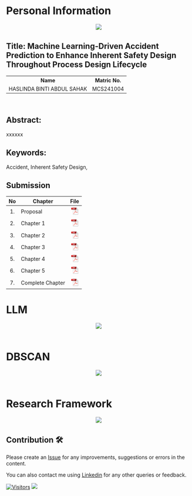 # Personal Information

<p align="center">
  <p align="center"><img height="200px" src="https://github.com/drshahizan/research-design/blob/main/proposal/proposal24251/LeynzSahak/images/Me.jpg">
</p>

## Title: Machine Learning-Driven Accident Prediction to Enhance Inherent Safety Design Throughout Process Design Lifecycle

<table align="center">
  <tr>
    <th>Name</th>
    <th>Matric No.</th>
  </tr>
  <tr>
    <td>HASLINDA BINTI ABDUL SAHAK</td>
    <td>MCS241004</td>
  </tr>

</table>
<br>

## Abstract:
xxxxxx

## Keywords: 
Accident, Inherent Safety Design, 

## Submission

| No  | Chapter     |                                                 File |
| :-: | ---------- | :---------------------------------------------------------------------------------------------------: |
|  1.  | Proposal | <a href="Proposal_Haslinda binti Abdul Sahak.pdf/"><img src="../../../images/pdf.svg" width="24px" height="24px"></a> |
|  2.  | Chapter 1 | <a href="Chapter 1/"><img src="../../../images/pdf.svg" width="24px" height="24px"></a> |
|  3.  | Chapter 2 | <a href="Chapter 2/"><img src="../../../images/pdf.svg" width="24px" height="24px"></a> |
|  4.  | Chapter 3 | <a href="Chapter 3/"><img src="../../../images/pdf.svg" width="24px" height="24px"></a> |
|  5.  | Chapter 4 | <a href="Chapter 4/"><img src="../../../images/pdf.svg" width="24px" height="24px"></a> |
|  6.  | Chapter 5 | <a href="Chapter 5/"><img src="../../../images/pdf.svg" width="24px" height="24px"></a> |
|  7.  | Complete Chapter | <a href="Full Chapter/"><img src="../../../images/pdf.svg" width="24px" height="24px"></a> |

# **LLM**
<div align="center"><img src="https://github.com/drshahizan/research-design/blob/main/proposal/proposal24251/LeynzSshak/images/Picture2.png"></div>

<br>

# **DBSCAN**
<div align="center"><img src="https://github.com/drshahizan/research-design/blob/main/proposal/proposal24251/LeynzSahak/images/Picture1.png"></div>

<br>

# **Research Framework**
<div align="center"><img src="https://github.com/drshahizan/research-design/blob/main/proposal/proposal24251/LeynzSahak/images/"></div>

## Contribution 🛠️

Please create an [Issue](https://github.com/drshahizan/special-topic-data-engineering/issues) for any improvements, suggestions or errors in the content.

You can also contact me using [Linkedin](https://www.linkedin.com/in/drshahizan/) for any other queries or feedback.

[![Visitors](https://api.visitorbadge.io/api/visitors?path=https%3A%2F%2Fgithub.com%2Fdrshahizan&labelColor=%23697689&countColor=%23555555&style=plastic)](https://visitorbadge.io/status?path=https%3A%2F%2Fgithub.com%2Fdrshahizan)
![](https://hit.yhype.me/github/profile?user_id=81284918)


